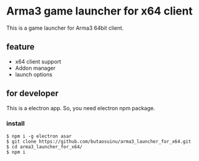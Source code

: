 # Arma3 game launcher for x64 client

This is a game launcher for Arma3 64bit client.

## feature

- x64 client support
- Addon manager
- launch options


## for developer

This is a electron app. So, you need electron npm package.  

### install

```
$ npm i -g electron asar
$ git clone https://github.com/butaosuinu/arma3_launcher_for_x64.git
$ cd arma3_launcher_for_x64/
$ npm i
```
